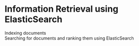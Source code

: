 # Information Retrieval using ElasticSearch
Indexing documents<br>
Searching for documents and ranking them using ElasticSearch

